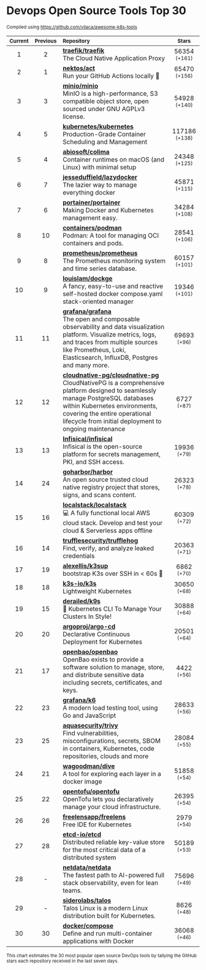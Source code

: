 # Devops Open Source Tools Top 30
<sup>Compiled using https://github.com/vilaca/awesome-k8s-tools</sup>
<div align="center">

|<sub>Current</sub>|<sub>Previous</sub>|<sub>Repository</sub>|<sub>Stars</sub>|
|:---:|:---:|:---|:---:|
|1|2|[**traefik/traefik**](https://github.com/traefik/traefik)<br/>The Cloud Native Application Proxy|56354 <sup>(+161)</sup>|
|2|1|[**nektos/act**](https://github.com/nektos/act)<br/>Run your GitHub Actions locally 🚀|65470 <sup>(+156)</sup>|
|3|3|[**minio/minio**](https://github.com/minio/minio)<br/>MinIO is a high-performance, S3 compatible object store, open sourced under GNU AGPLv3 license.|54928 <sup>(+140)</sup>|
|4|5|[**kubernetes/kubernetes**](https://github.com/kubernetes/kubernetes)<br/>Production-Grade Container Scheduling and Management|117186 <sup>(+138)</sup>|
|5|4|[**abiosoft/colima**](https://github.com/abiosoft/colima)<br/>Container runtimes on macOS (and Linux) with minimal setup|24348 <sup>(+125)</sup>|
|6|7|[**jesseduffield/lazydocker**](https://github.com/jesseduffield/lazydocker)<br/>The lazier way to manage everything docker|45871 <sup>(+115)</sup>|
|7|6|[**portainer/portainer**](https://github.com/portainer/portainer)<br/>Making Docker and Kubernetes management easy.|34284 <sup>(+108)</sup>|
|8|10|[**containers/podman**](https://github.com/containers/podman)<br/>Podman: A tool for managing OCI containers and pods.|28541 <sup>(+106)</sup>|
|9|8|[**prometheus/prometheus**](https://github.com/prometheus/prometheus)<br/>The Prometheus monitoring system and time series database.|60157 <sup>(+101)</sup>|
|10|9|[**louislam/dockge**](https://github.com/louislam/dockge)<br/>A fancy, easy-to-use and reactive self-hosted docker compose.yaml stack-oriented manager|19346 <sup>(+101)</sup>|
|11|11|[**grafana/grafana**](https://github.com/grafana/grafana)<br/>The open and composable observability and data visualization platform. Visualize metrics, logs, and traces from multiple sources like Prometheus, Loki, Elasticsearch, InfluxDB, Postgres and many more. |69693 <sup>(+96)</sup>|
|12|12|[**cloudnative-pg/cloudnative-pg**](https://github.com/cloudnative-pg/cloudnative-pg)<br/>CloudNativePG is a comprehensive platform designed to seamlessly manage PostgreSQL databases within Kubernetes environments, covering the entire operational lifecycle from initial deployment to ongoing maintenance|6727 <sup>(+87)</sup>|
|13|13|[**Infisical/infisical**](https://github.com/Infisical/infisical)<br/>Infisical is the open-source platform for secrets management, PKI, and SSH access.|19936 <sup>(+79)</sup>|
|14|24|[**goharbor/harbor**](https://github.com/goharbor/harbor)<br/>An open source trusted cloud native registry project that stores, signs, and scans content.|26323 <sup>(+78)</sup>|
|15|16|[**localstack/localstack**](https://github.com/localstack/localstack)<br/>💻 A fully functional local AWS cloud stack. Develop and test your cloud & Serverless apps offline|60309 <sup>(+72)</sup>|
|16|14|[**trufflesecurity/trufflehog**](https://github.com/trufflesecurity/trufflehog)<br/>Find, verify, and analyze leaked credentials|20363 <sup>(+71)</sup>|
|17|19|[**alexellis/k3sup**](https://github.com/alexellis/k3sup)<br/>bootstrap K3s over SSH in < 60s 🚀|6862 <sup>(+70)</sup>|
|18|18|[**k3s-io/k3s**](https://github.com/k3s-io/k3s)<br/>Lightweight Kubernetes|30650 <sup>(+68)</sup>|
|19|15|[**derailed/k9s**](https://github.com/derailed/k9s)<br/>🐶 Kubernetes CLI To Manage Your Clusters In Style!|30888 <sup>(+64)</sup>|
|20|20|[**argoproj/argo-cd**](https://github.com/argoproj/argo-cd)<br/>Declarative Continuous Deployment for Kubernetes|20501 <sup>(+64)</sup>|
|21|17|[**openbao/openbao**](https://github.com/openbao/openbao)<br/>OpenBao exists to provide a software solution to manage, store, and distribute sensitive data including secrets, certificates, and keys.|4422 <sup>(+56)</sup>|
|22|23|[**grafana/k6**](https://github.com/grafana/k6)<br/>A modern load testing tool, using Go and JavaScript|28633 <sup>(+56)</sup>|
|23|25|[**aquasecurity/trivy**](https://github.com/aquasecurity/trivy)<br/>Find vulnerabilities, misconfigurations, secrets, SBOM in containers, Kubernetes, code repositories, clouds and more|28084 <sup>(+55)</sup>|
|24|21|[**wagoodman/dive**](https://github.com/wagoodman/dive)<br/>A tool for exploring each layer in a docker image|51858 <sup>(+54)</sup>|
|25|22|[**opentofu/opentofu**](https://github.com/opentofu/opentofu)<br/>OpenTofu lets you declaratively manage your cloud infrastructure.|26395 <sup>(+54)</sup>|
|26|26|[**freelensapp/freelens**](https://github.com/freelensapp/freelens)<br/>Free IDE for Kubernetes|2979 <sup>(+54)</sup>|
|27|28|[**etcd-io/etcd**](https://github.com/etcd-io/etcd)<br/>Distributed reliable key-value store for the most critical data of a distributed system|50189 <sup>(+53)</sup>|
|28|-|[**netdata/netdata**](https://github.com/netdata/netdata)<br/>The fastest path to AI-powered full stack observability, even for lean teams.|75696 <sup>(+49)</sup>|
|29|-|[**siderolabs/talos**](https://github.com/siderolabs/talos)<br/>Talos Linux is a modern Linux distribution built for Kubernetes.|8626 <sup>(+48)</sup>|
|30|30|[**docker/compose**](https://github.com/docker/compose)<br/>Define and run multi-container applications with Docker|36068 <sup>(+46)</sup>|


</div>

<sub>This chart estimates the 30 most popular open source DevOps tools by tallying the GitHub stars each repository received in the last seven days.</sub>
